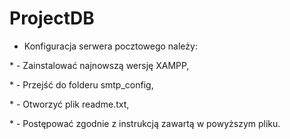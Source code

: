 # ProjectDB

- Konfiguracja serwera pocztowego należy:

\* - Zainstalować najnowszą wersję XAMPP,

\* - Przejść do folderu smtp_config,

\* - Otworzyć plik readme.txt,

\* - Postępować zgodnie z instrukcją zawartą w powyższym pliku.

